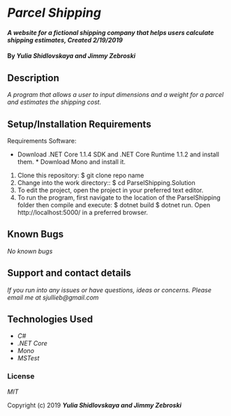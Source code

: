 # _Parcel Shipping_

#### _A website for a fictional shipping company that helps users calculate shipping estimates, Created 2/19/2019_

#### By _**Yulia Shidlovskaya and Jimmy Zebroski**_

## Description

_A program that allows a user to input dimensions and a weight for a parcel and estimates the shipping cost._

## Setup/Installation Requirements

Requirements Software:

* Download .NET Core 1.1.4 SDK and .NET Core Runtime 1.1.2 and install them. * Download Mono and install it.

1. Clone this repository: $ git clone repo name
2. Change into the work directory:: $ cd ParselShipping.Solution
3. To edit the project, open the project in your preferred text editor.
4. To run the program, first navigate to the location of the ParselShipping folder then compile and execute: $ dotnet build $ dotnet run. Open http://localhost:5000/ in a preferred browser.

## Known Bugs

_No known bugs_

## Support and contact details

_If you run into any issues or have questions, ideas or concerns. Please email me at sjullieb@gmail.com_

## Technologies Used

* _C#_
* _.NET Core_
* _Mono_
* _MSTest_

### License

*MIT*

Copyright (c) 2019 **_Yulia Shidlovskaya and Jimmy Zebroski_**
